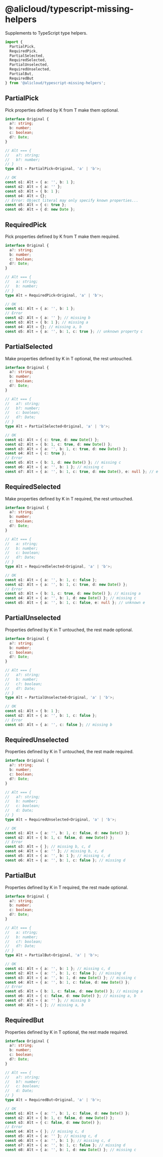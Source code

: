 # @alicloud/typescript-missing-helpers

Supplements to TypeScript type helpers.

```typescript
import {
  PartialPick,
  RequiredPick,
  PartialSelected,
  RequiredSelected,
  PartialUnselected,
  RequiredUnselected,
  PartialBut,
  RequiredBut
} from '@alicloud/typescript-missing-helpers';
```

## PartialPick

Pick properties defined by K from T make them optional.

```typescript
interface Original {
  a?: string;
  b: number;
  c: boolean;
  d?: Date;
}

// Alt === {
//   a?: string;
//   b?: number;
// }
type Alt = PartialPick<Original, 'a' | 'b'>;

// OK
const o1: Alt = { a: '', b: 1 };
const o2: Alt = { a: '' };
const o3: Alt = { b: 1 };
const o4: Alt = {};
// Error: Object literal may only specify known properties...
const o5: Alt = { c: true };
const o6: Alt = { d: new Date };
```

## RequiredPick

Pick properties defined by K from T make them required.

```typescript
interface Original {
  a?: string;
  b: number;
  c: boolean;
  d?: Date;
}

// Alt === {
//   a: string;
//   b: number;
// }
type Alt = RequiredPick<Original, 'a' | 'b'>;

// OK
const o1: Alt = { a: '', b: 1 };
// Error
const o2: Alt = { a: '' }; // missing b
const o3: Alt = { b: 1 }; // missing a
const o4: Alt = {}; // missing a, b
const o5: Alt = { a: '', b: 1, c: true }; // unknown property c
```

## PartialSelected

Make properties defined by K in T optional, the rest untouched.

```typescript
interface Original {
  a?: string;
  b: number;
  c: boolean;
  d?: Date;
}

// Alt === {
//   a?: string;
//   b?: number;
//   c: boolean;
//   d?: Date;
// }
type Alt = PartialSelected<Original, 'a' | 'b'>;

// OK
const o1: Alt = { c: true, d: new Date() };
const o2: Alt = { b: 1, c: true, d: new Date() };
const o3: Alt = { a: '', b: 1, c: true, d: new Date() };
const o4: Alt = { c: true };
// Error
const o5: Alt = { b: 1, d: new Date() }; // missing c
const o6: Alt = { a: '', b: 1 }; // missing c
const o7: Alt = { a: '', b: 1, c: true, d: new Date(), e: null }; // e does not exist
```

## RequiredSelected

Make properties defined by K in T required, the rest untouched.

```typescript
interface Original {
  a?: string;
  b: number;
  c: boolean;
  d?: Date;
}

// Alt === {
//   a: string;
//   b: number;
//   c: boolean;
//   d?: Date;
// }
type Alt = RequiredSelected<Original, 'a' | 'b'>;

// OK
const o1: Alt = { a: '', b: 1, c: false };
const o2: Alt = { a: '', b: 1, c: true, d: new Date() };
// Error
const o3: Alt = { b: 1, c: true, d: new Date() }; // missing a
const o4: Alt = { a: '', b: 1, d: new Date() }; // missing c
const o5: Alt = { a: '', b: 1, c: false, e: null }; // unknown e
```

## PartialUnselected

Properties defined by K in T untouched, the rest made optional.

```typescript
interface Original {
  a?: string;
  b: number;
  c: boolean;
  d?: Date;
}

// Alt === {
//   a?: string;
//   b: number;
//   c?: boolean;
//   d?: Date;
// }
type Alt = PartialUnselected<Original, 'a' | 'b'>;

// OK
const o1: Alt = { b: 1 };
const o2: Alt = { a: '', b: 1, c: false };
// Error
const o3: Alt = { a: '', c: false }; // missing b
```

## RequiredUnselected

Properties defined by K in T untouched, the rest made required.

```typescript
interface Original {
  a?: string;
  b: number;
  c: boolean;
  d?: Date;
}

// Alt === {
//   a?: string;
//   b: number;
//   c: boolean;
//   d: Date;
// }
type Alt = RequiredUnselected<Original, 'a' | 'b'>;

// OK
const o1: Alt = { a: '', b: 1, c: false, d: new Date() };
const o2: Alt = { b: 1, c: false, d: new Date() };
// Error
const o3: Alt = { }; // missing b, c, d
const o4: Alt = { a: '' }; // missing b, c, d
const o5: Alt = { a: '', b: 1 }; // missing c, d
const o6: Alt = { a: '', b: 1, c: false }; // missing d
```

## PartialBut

Properties defined by K in T required, the rest made optional.

```typescript
interface Original {
  a?: string;
  b: number;
  c: boolean;
  d?: Date;
}

// Alt === {
//   a: string;
//   b: number;
//   c?: boolean;
//   d?: Date;
// }
type Alt = PartialBut<Original, 'a' | 'b'>;

// OK
const o1: Alt = { a: '', b: 1 }; // missing c, d
const o2: Alt = { a: '', b: 1, c: false }; // missing d
const o3: Alt = { a: '', b: 1, d: new Date() }; // missing c
const o4: Alt = { a: '', b: 1, c: false, d: new Date() };
// Error
const o5: Alt = { b: 1, c: false, d: new Date() }; // missing a
const o6: Alt = { c: false, d: new Date() }; // missing a, b
const o7: Alt = { a: '' }; // missing b
const o8: Alt = { }; // missing a, b
```

## RequiredBut

Properties defined by K in T optional, the rest made required.

```typescript
interface Original {
  a?: string;
  b: number;
  c: boolean;
  d?: Date;
}

// Alt === {
//   a?: string;
//   b?: number;
//   c: boolean;
//   d: Date;
// }
type Alt = RequiredBut<Original, 'a' | 'b'>;

// OK
const o1: Alt = { a: '', b: 1, c: false, d: new Date() };
const o2: Alt = { b: 1, c: false, d: new Date() };
const o3: Alt = { c: false, d: new Date() };
// Error
const o4: Alt = { }; // missing c, d
const o5: Alt = { a: '' }; // missing c, d
const o6: Alt = { a: '', b: 1 }; // missing c, d
const o7: Alt = { a: '', b: 1, c: false }; // missing d
const o8: Alt = { a: '', b: 1, d: new Date() }; // missing c
```
